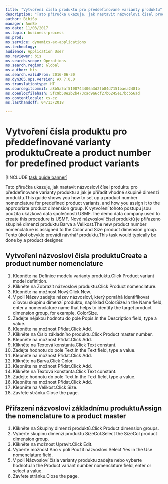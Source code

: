 ```yaml
--- 
title: "Vytvoření čísla produktu pro předdefinované varianty produktu"
description: "Tato příručka ukazuje, jak nastavit názvosloví čísel produktu pro předdefinované varianty produktu a jak je přiřadit vhodné skupině dimenzí produktu."
author: BibiSp
manager: AnnBe
ms.date: 11/03/2017
ms.topic: business-process
ms.prod: 
ms.service: dynamics-ax-applications
ms.technology: 
audience: Application User
ms.reviewer: bis
ms.search.scope: Operations
ms.search.region: Global
ms.author: bis
ms.search.validFrom: 2016-06-30
ms.dyn365.ops.version: AX 7.0.0
ms.translationtype: HT
ms.sourcegitcommit: a8b5a5af5108744406a3d2fb84d7151baea2481b
ms.openlocfilehash: 5fc9b50e2b2b473cad9a6cf27b6245e17bcb56ad
ms.contentlocale: cs-cz
ms.lasthandoff: 04/13/2018

---
```

# <a name="create-a-product-number-for-predefined-product-variants"></a><span data-ttu-id="3029f-103">Vytvoření čísla produktu pro předdefinované varianty produktu</span><span class="sxs-lookup"><span data-stu-id="3029f-103">Create a product number for predefined product variants</span></span>

[!INCLUDE [task guide banner](../../includes/task-guide-banner.md)]

<span data-ttu-id="3029f-104">Tato příručka ukazuje, jak nastavit názvosloví čísel produktu pro předdefinované varianty produktu a jak je přiřadit vhodné skupině dimenzí produktu.</span><span class="sxs-lookup"><span data-stu-id="3029f-104">This guide shows you how to set up a product number nomenclature for predefined product variants, and how you assign it to the appropriate product dimension group.</span></span> <span data-ttu-id="3029f-105">K vytvoření tohoto postupu jsou použita ukázková data společnosti USMF.</span><span class="sxs-lookup"><span data-stu-id="3029f-105">The demo data company used to create this procedure is USMF.</span></span> <span data-ttu-id="3029f-106">Nové názvosloví čísel produktů je přiřazeno skupině dimenzí produktu Barva a Velikost.</span><span class="sxs-lookup"><span data-stu-id="3029f-106">The new product number nomenclature is assigned to the Color and Size product dimension group.</span></span> <span data-ttu-id="3029f-107">Tento úkol obvykle provádí návrhář produktu.</span><span class="sxs-lookup"><span data-stu-id="3029f-107">This task would typically be done by a product designer.</span></span>


## <a name="create-a-product-number-nomenclature"></a><span data-ttu-id="3029f-108">Vytvoření názvosloví čísla produktu</span><span class="sxs-lookup"><span data-stu-id="3029f-108">Create a product number nomenclature</span></span>
1. <span data-ttu-id="3029f-109">Klepněte na Definice modelu varianty produktu.</span><span class="sxs-lookup"><span data-stu-id="3029f-109">Click Product variant model definition.</span></span>
2. <span data-ttu-id="3029f-110">Klikněte na Zobrazit názvosloví produktu.</span><span class="sxs-lookup"><span data-stu-id="3029f-110">Click Product nomenclature.</span></span>
3. <span data-ttu-id="3029f-111">Klepněte na možnost Nový.</span><span class="sxs-lookup"><span data-stu-id="3029f-111">Click New.</span></span>
4. <span data-ttu-id="3029f-112">V poli Název zadejte název názvosloví, který pomáhá identifikovat cílovou skupinu dimenzí produktu, například ColorSize.</span><span class="sxs-lookup"><span data-stu-id="3029f-112">In the Name field, enter a nomenclature name that helps to identify the target product dimension group, for example, ColorSize.</span></span>
5. <span data-ttu-id="3029f-113">Zadejte nějakou hodnotu do pole Popis.</span><span class="sxs-lookup"><span data-stu-id="3029f-113">In the Description field, type a value.</span></span>
6. <span data-ttu-id="3029f-114">Klepněte na možnost Přidat.</span><span class="sxs-lookup"><span data-stu-id="3029f-114">Click Add.</span></span>
7. <span data-ttu-id="3029f-115">Klikněte na Číslo základního produktu.</span><span class="sxs-lookup"><span data-stu-id="3029f-115">Click Product master number.</span></span>
8. <span data-ttu-id="3029f-116">Klepněte na možnost Přidat.</span><span class="sxs-lookup"><span data-stu-id="3029f-116">Click Add.</span></span>
9. <span data-ttu-id="3029f-117">Klikněte na Textová konstanta.</span><span class="sxs-lookup"><span data-stu-id="3029f-117">Click Text constant.</span></span>
10. <span data-ttu-id="3029f-118">Zadejte hodnotu do pole Text.</span><span class="sxs-lookup"><span data-stu-id="3029f-118">In the Text field, type a value.</span></span>
11. <span data-ttu-id="3029f-119">Klepněte na možnost Přidat.</span><span class="sxs-lookup"><span data-stu-id="3029f-119">Click Add.</span></span>
12. <span data-ttu-id="3029f-120">Klikněte na Barva.</span><span class="sxs-lookup"><span data-stu-id="3029f-120">Click Color.</span></span>
13. <span data-ttu-id="3029f-121">Klepněte na možnost Přidat.</span><span class="sxs-lookup"><span data-stu-id="3029f-121">Click Add.</span></span>
14. <span data-ttu-id="3029f-122">Klikněte na Textová konstanta.</span><span class="sxs-lookup"><span data-stu-id="3029f-122">Click Text constant.</span></span>
15. <span data-ttu-id="3029f-123">Zadejte hodnotu do pole Text.</span><span class="sxs-lookup"><span data-stu-id="3029f-123">In the Text field, type a value.</span></span>
16. <span data-ttu-id="3029f-124">Klepněte na možnost Přidat.</span><span class="sxs-lookup"><span data-stu-id="3029f-124">Click Add.</span></span>
17. <span data-ttu-id="3029f-125">Klepněte na Velikost.</span><span class="sxs-lookup"><span data-stu-id="3029f-125">Click Size.</span></span>
18. <span data-ttu-id="3029f-126">Zavřete stránku.</span><span class="sxs-lookup"><span data-stu-id="3029f-126">Close the page.</span></span>

## <a name="assign-the-nomenclature-to-a-product-master"></a><span data-ttu-id="3029f-127">Přiřazení názvosloví základnímu produktu</span><span class="sxs-lookup"><span data-stu-id="3029f-127">Assign the nomenclature to a product master</span></span>
1. <span data-ttu-id="3029f-128">Klikněte na Skupiny dimenzí produktů.</span><span class="sxs-lookup"><span data-stu-id="3029f-128">Click Product dimension groups.</span></span>
2. <span data-ttu-id="3029f-129">Vyberte skupinu dimenzí produktu SizeCol.</span><span class="sxs-lookup"><span data-stu-id="3029f-129">Select the SizeCol product dimension group.</span></span>
3. <span data-ttu-id="3029f-130">Klikněte na možnost Upravit.</span><span class="sxs-lookup"><span data-stu-id="3029f-130">Click Edit.</span></span>
4. <span data-ttu-id="3029f-131">Vyberte možnost Ano v poli Použít názvosloví.</span><span class="sxs-lookup"><span data-stu-id="3029f-131">Select Yes in the Use nomenclature field.</span></span>
5. <span data-ttu-id="3029f-132">V poli Názvosloví čísla varianty produktu zadejte nebo vyberte hodnotu.</span><span class="sxs-lookup"><span data-stu-id="3029f-132">In the Product variant number nomenclature field, enter or select a value.</span></span>
6. <span data-ttu-id="3029f-133">Zavřete stránku.</span><span class="sxs-lookup"><span data-stu-id="3029f-133">Close the page.</span></span>


